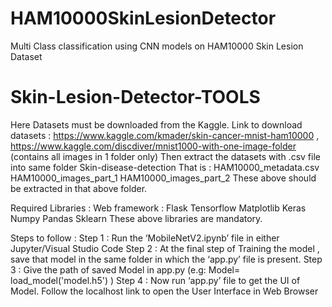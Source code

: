 # HAM10000SkinLesionDetector
Multi Class classification using CNN models on HAM10000 Skin Lesion Dataset


# Skin-Lesion-Detector-TOOLS
 
 Here Datasets must be downloaded from the Kaggle.
 Link to download datasets : https://www.kaggle.com/kmader/skin-cancer-mnist-ham10000 , https://www.kaggle.com/discdiver/mnist1000-with-one-image-folder (contains all images in 1 folder only)
  Then extract the datasets with .csv file into same folder Skin-disease-detection
      That is : HAM10000_metadata.csv
                HAM10000_images_part_1
                HAM10000_images_part_2
                These above should be extracted in that above folder.

Required Libraries :
    Web framework : Flask 
    Tensorflow
    Matplotlib
    Keras
    Numpy
    Pandas
    Sklearn
 These above libraries are mandatory.
 
 Steps to follow :
 Step 1 : Run the ‘MobileNetV2.ipynb’ file in either Jupyter/Visual Studio Code
 Step 2 : At the final step of Training the model , save that model in the same folder in  which  the ‘app.py’ file is present.
 Step 3 : Give the path of saved Model in app.py 
 (e.g:  Model= load_model('model.h5') )
 Step 4 : Now run ‘app.py’ file to get the UI of Model. Follow the localhost link to open the User Interface in Web Browser
